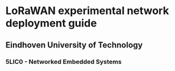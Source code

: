 # LoRaWAN experimental network deployment guide
## Eindhoven University of Technology
### 5LIC0 - Networked Embedded Systems
